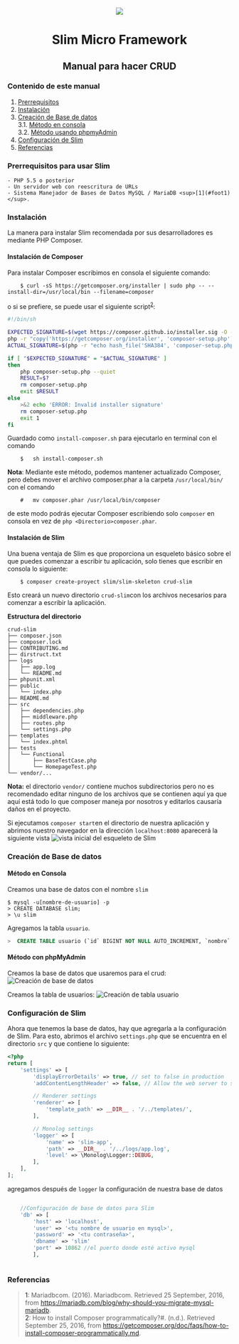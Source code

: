 <h3 align="center"><img src="resources/images/favicon.png" style="width=40px"></h3>
<h1 align="center">Slim Micro Framework</h1>
<h2 align="center">Manual para hacer CRUD</h2>

### Contenido de este manual
1. [Prerrequisitos](#prerrequisitos-para-usar-slim)<br>
2. [Instalación](#instalación)<br>
3. [Creación de Base de datos](#creación-de-base-de-datos)<br>
3.1. [Método en consola](#método-en-consola)<br>
3.2. [Método usando phpmyAdmin](#método-con-phpmyadmin)<br>
4. [Configuración de Slim](#configuración-de-slim)<br>
5. [Referencias](#referencias)<br>


### Prerrequisitos para usar Slim

	- PHP 5.5 o posterior
	- Un servidor web con reescritura de URLs 
	- Sistema Manejador de Bases de Datos MySQL / MariaDB <sup>[1](#foot1)</sup>.


### Instalación

La manera para instalar Slim recomendada por sus desarrolladores es mediante PHP Composer.

#### Instalación de Composer 

Para instalar Composer escribimos en consola el siguiente comando:

```
	$ curl -sS https://getcomposer.org/installer | sudo php -- --install-dir=/usr/local/bin --filename=composer
```


o si se prefiere, se puede usar el siguiente script<sup>[2](#foot2)</sup>:

```sh
#!/bin/sh

EXPECTED_SIGNATURE=$(wget https://composer.github.io/installer.sig -O - -q)
php -r "copy('https://getcomposer.org/installer', 'composer-setup.php');"
ACTUAL_SIGNATURE=$(php -r "echo hash_file('SHA384', 'composer-setup.php');")

if [ "$EXPECTED_SIGNATURE" = "$ACTUAL_SIGNATURE" ]
then
    php composer-setup.php --quiet
    RESULT=$?
    rm composer-setup.php
    exit $RESULT
else
    >&2 echo 'ERROR: Invalid installer signature'
    rm composer-setup.php
    exit 1
fi

```
Guardado como `install-composer.sh` para ejecutarlo en terminal con el comando 

```
	$	sh install-composer.sh
```

**Nota**: Mediante este método, podemos mantener actualizado Composer, pero debes mover el archivo composer.phar a la carpeta `/usr/local/bin/` con el comando 

```
	# 	mv composer.phar /usr/local/bin/composer
```
de este modo podrás ejecutar Composer escribiendo solo `composer` en consola en vez de `php <Directorio>composer.phar`.


#### Instalación de Slim

Una buena ventaja de Slim es que proporciona un esqueleto básico sobre el que puedes comenzar a escribir tu aplicación, solo tienes que escribir en consola lo siguiente: 

```
	$ composer create-proyect slim/slim-skeleton crud-slim
```

Esto creará un nuevo directorio `crud-slim`con los archivos necesarios para comenzar a escribir la aplicación.

**Estructura del directorio** 

```
crud-slim
├── composer.json
├── composer.lock
├── CONTRIBUTING.md
├── dirstruct.txt
├── logs
│   ├── app.log
│   └── README.md
├── phpunit.xml
├── public
│   └── index.php
├── README.md
├── src
│   ├── dependencies.php
│   ├── middleware.php
│   ├── routes.php
│   └── settings.php
├── templates
│   └── index.phtml
├── tests
│   └── Functional
│       ├── BaseTestCase.php
│       └── HomepageTest.php
└── vendor/...

```

**Nota:** el directorio `vendor/` contiene muchos subdirectorios pero no es recomendado editar ninguno de los archivos que se contienen aquí ya que aquí está todo lo que composer maneja por nosotros y editarlos causaría daños en el proyecto.

Si ejecutamos `composer start`en el directorio de nuestra aplicación y abrimos nuestro navegador en la dirección `localhost:8080` aparecerá la siguiente vista
<img alt="vista inicial del esqueleto de Slim" src="resources/images/esqueleto.png">


### Creación de Base de datos


#### Método en Consola
Creamos una base de datos con el nombre `slim` 

```
$ mysql -u[nombre-de-usuario] -p
> CREATE DATABASE slim;
> \u slim
```

Agregamos la tabla `usuario`.

```sql
>  CREATE TABLE usuario (`id` BIGINT NOT NULL AUTO_INCREMENT, `nombre` VARCHAR (250) NOT NULL, `correo` VARCHAR (250) NOT NULL, `clave_acceso` VARCHAR (250) NOT NULL, PRIMARY KEY (`id`));
```

#### Método con phpMyAdmin

Creamos la base de datos que usaremos para el crud:
	<img src="resources/images/1.png" alt="Creación de base de datos">

Creamos la tabla de usuarios:
	<img src="resources/images/2.png" alt="Creación de tabla usuario">



### Configuración de Slim

Ahora que tenemos la base de datos, hay que agregarla a la configuración de Slim. Para esto, abrimos el archivo `settings.php` que  se encuentra en el directorio `src` y que contiene lo siguiente:

```php
<?php
return [
    'settings' => [
        'displayErrorDetails' => true, // set to false in production
        'addContentLengthHeader' => false, // Allow the web server to send the content-length header

        // Renderer settings
        'renderer' => [
            'template_path' => __DIR__ . '/../templates/',
        ],

        // Monolog settings
        'logger' => [
            'name' => 'slim-app',
            'path' => __DIR__ . '/../logs/app.log',
            'level' => \Monolog\Logger::DEBUG,
        ],
    ],
];


``` 
agregamos después de  `logger` la configuración de nuestra base de datos

```php

	//Configuración de base de datos para Slim
	'db' => [
		'host' => 'localhost',
		'user' => '<tu nombre de usuario en mysql>',
		'password' => '<tu contraseña>',
		'dbname' => 'slim'
		'port' => 10862 //el puerto donde esté activo mysql
		],
		
```



### Referencias

> <a name="foot1">1</a>: Mariadbcom. (2016). Mariadbcom. Retrieved 25 September, 2016, from https://mariadb.com/blog/why-should-you-migrate-mysql-mariadb. <br>
> <a name="foot2">2</a>: How to install Composer programmatically?#. (n.d.). Retrieved September 25, 2016, from https://getcomposer.org/doc/faqs/how-to-install-composer-programmatically.md. <br>

